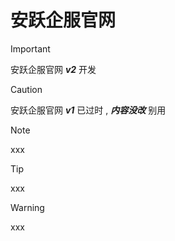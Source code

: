 # 安跃企服官网

> [!IMPORTANT]
> 安跃企服官网 ***v2*** 开发

> [!CAUTION]
> 安跃企服官网 ***v1*** 已过时  ,  ***内容没改*** 别用

> [!NOTE]
> xxx

> [!TIP]
> xxx

> [!WARNING]
> xxx

